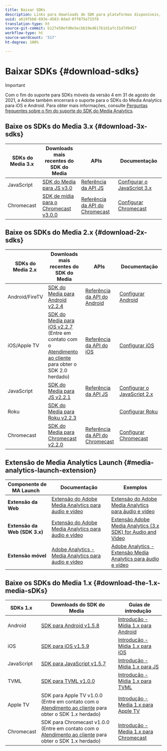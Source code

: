 ```yaml
---
title: Baixar SDKs
description: Links para downloads de SDK para plataformas disponíveis, incluindo Android, iOS, JavaScript, Chromecast e Roku.
uuid: a619fbb8-693e-4583-8dad-0ff875e715f8
translation-type: ht
source-git-commit: b127e50efd0e5ecbb19ed617b1d1afc31d7d9417
workflow-type: ht
source-wordcount: '517'
ht-degree: 100%

---
```



# Baixar SDKs {#download-sdks}

>[!IMPORTANT]
>
>Com o fim do suporte para SDKs móveis da versão 4 em 31 de agosto de 2021, a Adobe também encerrará o suporte para o SDKs do Media Analytics para iOS e Android.  Para obter mais informações, consulte [Perguntas frequentes sobre o fim do suporte do SDK do Media Analytics](/help/sdk-implement/end-of-support-faqs.md).


## Baixe os SDKs do Media 3.x {#download-3x-sdks}

| SDKs do Media 3.x  | Downloads mais recentes do SDK do Media |  APIs   |  Documentação  |
| --- | --- | --- | --- |
| JavaScript | [SDK do Media para JS v3.0](https://github.com/Adobe-Marketing-Cloud/media-sdks/releases/tag/js-v3.0.0) | [Referência da API JS](https://adobe-marketing-cloud.github.io/media-sdks/reference/javascript_3x/index.html) | [Configurar o JavaScript 3.x](/help/sdk-implement/setup/setup-javascript/set-up-js-3.md) |
| Chromecast | [SDK de mídia para o Chromecast v3.0.0](https://github.com/Adobe-Marketing-Cloud/media-sdks/releases/tag/chromecast-v3.0.0) | [Referência da API do Chromecast](https://adobe-marketing-cloud.github.io/media-sdks/reference/chromecast/) | [Configurar Chromecast ](/help/sdk-implement/setup/set-up-chromecast.md) |


## Baixe os SDKs do Media 2.x {#download-2x-sdks}

| SDKs do Media 2.x  | Downloads mais recentes do SDK do Media |  APIs   |  Documentação  |
| --- | --- | --- | --- |
| Android/FireTV | [SDK do Media para Android v2.2.4](https://github.com/Adobe-Marketing-Cloud/media-sdks/releases/tag/android-v2.2.4) | [Referência da API do Android](https://adobe-marketing-cloud.github.io/media-sdks/reference/android/) | [Configurar Android](/help/sdk-implement/setup/set-up-android.md) |
| iOS/Apple TV | [SDK do Media para iOS v2.2.7](https://github.com/Adobe-Marketing-Cloud/media-sdks/releases/tag/ios-v2.2.7) (Entre em contato com o [Atendimento ao cliente ](https://helpx.adobe.com/br/marketing-cloud/contact-support.html) para obter o SDK 2.0 herdado) | [Referência da API do iOS](https://adobe-marketing-cloud.github.io/media-sdks/reference/ios/) | [Configurar iOS](/help/sdk-implement/setup/set-up-ios.md) |
| JavaScript | [SDK do Media para JS v2.2.1](https://github.com/Adobe-Marketing-Cloud/media-sdks/releases/tag/js-v2.2.1) | [Referência da API JS](https://adobe-marketing-cloud.github.io/media-sdks/reference/javascript/) | [Configurar o JavaScript 2.x](/help/sdk-implement/setup/setup-javascript/set-up-js-2.md) |
| Roku | [SDK do Media para Roku v2.2.3](https://github.com/Adobe-Marketing-Cloud/media-sdks/releases/tag/roku-v2.2.3) |  | [Configurar Roku](/help/sdk-implement/setup/set-up-roku.md) |
| Chromecast | [SDK do Media para Chromecast v2.2.0](https://github.com/Adobe-Marketing-Cloud/media-sdks/releases/tag/chromecast-v2.2.0) | [Referência da API do Chromecast](https://adobe-marketing-cloud.github.io/media-sdks/reference/chromecast/) | [Configurar Chromecast ](/help/sdk-implement/setup/set-up-chromecast.md) |

## Extensão de Media Analytics Launch {#media-analytics-launch-extension}

| Componente de MA Launch   | Documentação | Exemplos |
|---|---|---|
| **Extensão da Web** | [Extensão do Adobe Media Analytics para áudio e vídeo](https://docs.adobe.com/content/help/pt-BR/launch/using/extensions-ref/adobe-extension/media-analytics-extension/overview.html) | [Extensão do Adobe Media Analytics para áudio e vídeo](https://github.com/Adobe-Marketing-Cloud/media-sdks/tree/master/samples/launch/js/2.x) |
| **Extensão da Web (SDK 3.x)** | [Extensão do Adobe Media Analytics para áudio e vídeo](https://docs.adobe.com/content/help/pt-BR/launch/using/extensions-ref/adobe-extension/media-analytics-3x-extension/overview.html) | [Extensão Adobe Media Analytics (3.x SDK) for Audio and Video](https://github.com/Adobe-Marketing-Cloud/media-sdks/tree/master/samples/launch/js/3.x) |
| **Extensão móvel** | [Adobe Analytics - Media Analytics para áudio e vídeo](https://aep-sdks.gitbook.io/docs/using-mobile-extensions/adobe-media-analytics) | [Adobe Analytics - Extensão Media Analytics para áudio e vídeo](https://github.com/Adobe-Marketing-Cloud/media-sdks/tree/master/samples/launch/mobile) |

## Baixe os SDKs do Media 1.x {#download-the-1.x-media-sDKs}

| SDKs 1.x  |  Downloads do SDK do Media  |  Guias de introdução  |
| --- | --- | --- |
| Android | [SDK para Android v1.5.8](https://github.com/Adobe-Marketing-Cloud/video-heartbeat/releases/tag/android-v1.5.8) | [Introdução - Mídia 1.x para Android](setup/vhl-dev-guide-v15_android.pdf) |
| iOS | [SDK para iOS v1.5.9](https://github.com/Adobe-Marketing-Cloud/video-heartbeat/releases/tag/ios-v1.5.9) | [Introdução - Mídia 1.x para iOS](setup/vhl-dev-guide-v15_ios.pdf) |
| JavaScript | [SDK para JavaScript v1.5.7](https://github.com/Adobe-Marketing-Cloud/video-heartbeat/releases/tag/js-v1.5.7) | [Introdução - Mídia 1.x para JS](setup/vhl-dev-guide-v15_js.pdf) |
| TVML | [SDK para TVML v1.0.0](https://github.com/Adobe-Marketing-Cloud/video-heartbeat/releases/tag/tvml-v1.0.0) | [Introdução - Mídia 1.x para TVML](setup/vhl_tvml.pdf) |
| Apple TV | SDK para Apple TV v1.0.0 (Entre em contato com o [Atendimento ao cliente](https://helpx.adobe.com/br/marketing-cloud/contact-support.html) para obter o SDK 1.x herdado) | [Introdução - Media 1.x para Apple TV](setup/vhl-dev-guide-v1x_appletv.pdf) |
| Chromecast | SDK para Chromecast v1.0.0 (Entre em contato com o [Atendimento ao cliente](https://helpx.adobe.com/br/marketing-cloud/contact-support.html) para obter o SDK 1.x herdado) | [Introdução - Media 1.x para Chromecast](setup/chromecast_1.x_sdk.pdf) |
